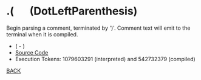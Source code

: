 # .( &emsp; (DotLeftParenthesis)
Begin parsing a comment, terminated by ')'. Comment text will emit to the terminal when it is compiled.
* ( - )
* [Source Code](../words/core_ext/DotLeftParenthesis.cs)
* Execution Tokens: 1079603291 (interpreted) and 542732379 (compiled)


[BACK](builtins.md#DotLeftParenthesis)
